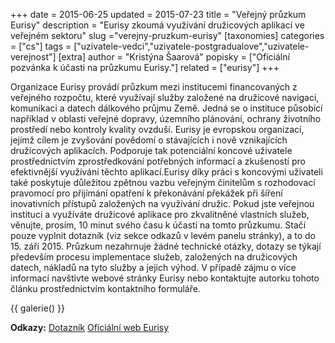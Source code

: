 +++
date = 2015-06-25
updated = 2015-07-23
title = "Veřejný průzkum Eurisy"
description = "Eurisy zkoumá využívání družicových aplikací ve veřejném sektoru"
slug ="verejny-pruzkum-eurisy"
[taxonomies]
categories = ["cs"]
tags = ["uzivatele-vedci","uzivatele-postgradualove","uzivatele-verejnost"]
[extra]
author = "Kristýna Šaarová"
popisky = ["Oficiální pozvánka k účasti na průzkumu Eurisy."]
related = ["eurisy"]
+++

Organizace Eurisy provádí průzkum mezi institucemi financovaných z veřejného rozpočtu, které využívají služby založené na družicové navigaci, komunikaci a datech dálkového průjmu Země. Jedná se o instituce působící například v oblasti veřejné dopravy, územního plánování, ochrany životního prostředí nebo kontroly kvality ovzduší. Eurisy je evropskou organizací, jejímž cílem je zvyšování povědomí o stávajících i nově vznikajících družicových aplikacích. Podporuje tak potenciální koncové uživatele prostřednictvím zprostředkování potřebných informací a zkušeností pro efektivnější využívání těchto aplikací.Eurisy díky práci s koncovými uživateli také poskytuje důležitou zpětnou vazbu veřejným činitelům s rozhodovací pravomocí pro přijímání opatření k překonávání překážek při šíření inovativních přístupů založených na využívání družic. Pokud jste veřejnou institucí a využíváte družicové aplikace pro zkvalitněné vlastních služeb, věnujte, prosím, 10 minut svého času k účasti na tomto průzkumu. Stačí pouze vyplnit dotazník (viz sekce odkazů v levém panelu stránky), a to do 15. září 2015. Průzkum nezahrnuje žádné technické otázky, dotazy se týkají především procesu implementace služeb, založených na družicových datech, nákladů na tyto služby a jejich výhod. V případě zájmu o více informací navštivte webové stránky Eurisy nebo kontaktujte autorku tohoto článku prostřednictvím kontaktního formuláře.

{{ galerie() }}

**Odkazy:**
[Dotazník]
[Oficiální web Eurisy]

[Dotazník]: http://www.eurisy.org/event-survey/survey-en
[Oficiální web Eurisy]: http://www.eurisy.org
